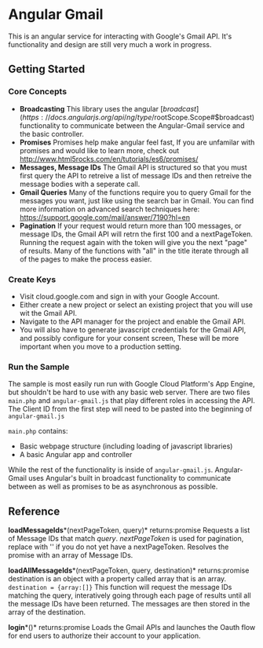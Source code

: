 # Angular Gmail
This is an angular service for interacting with Google's Gmail API. It's functionality and design are still very much a work in progress. 

## Getting Started

### Core Concepts
- **Broadcasting** This library uses the angular [$broadcast](https://docs.angularjs.org/api/ng/type/$rootScope.Scope#$broadcast) functionality to communicate between the Angular-Gmail service and the basic controller.
- **Promises** Promises help make angular feel fast, If you are unfamilar with promises and would like to learn more, check out http://www.html5rocks.com/en/tutorials/es6/promises/
- **Messages, Message IDs** The Gmail API is structured so that you must first query the API to retreive a list of message IDs and then retreive the message bodies with a seperate call.
- **Gmail Queries** Many of the functions require you to query Gmail for the messages you want, just like using the search bar in Gmail. You can find more information on advanced search techniques here: https://support.google.com/mail/answer/7190?hl=en
- **Pagination** If your request would return more than 100 messages, or message IDs, the Gmail API will retrn the first 100 and a nextPageToken. Running the request again with the token will give you the next "page" of results. Many of the functions with "all" in the title iterate through all of the pages to make the process easier. 

### Create Keys
- Visit cloud.google.com and sign in with your Google Account.
- Either create a new project or select an existing project that you will use wit the Gmail API. 
- Navigate to the API manager for the project and enable the Gmail API. 
- You will also have to generate javascript credentials for the Gmail API, and possibly  configure for your consent screen, These will be more important when you move to a production setting.  

### Run the Sample
The sample is most easily run run with Google Cloud Platform's App Engine, but shouldn't be hard to use with any basic web server. There are two files `main.php` and `angular-gmail.js` that play different roles in accessing the API. The Client ID from the first step will need to be pasted into the beginning of `angular-gmail.js`

`main.php` contains:
- Basic webpage structure (including loading of javascript libraries)
- A basic Angular app and controller

While the rest of the functionality is inside of `angular-gmail.js`. Angular-Gmail uses Angular's built in broadcast functionality to communicate between as well as promises to be as asynchronous as possible. 

## Reference
**loadMessageIds***(nextPageToken, query)*
returns:promise
Requests a list of Message IDs that match *query*. *nextPageToken* is used for pagination, replace with '' if you do not yet have a nextPageToken. Resolves the promise with an array of Message IDs. 

**loadAllMessageIds***(nextPageToken, query, destination)*
returns:promise
destination is an object with a property called array that is an array. `destination = {array:[]}`
This function will request the message IDs matching the query, interatively going through each page of results until all the message IDs have been returned. The messages are then stored in the array of the destination. 

**login***()*
returns:promise
Loads the Gmail APIs and launches the Oauth flow for end users to authorize their account to your application. 


